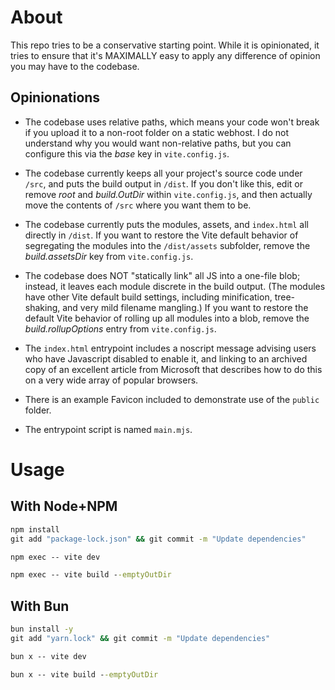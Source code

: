 # About

This repo tries to be a conservative starting point. While it is
opinionated, it tries to ensure that it's MAXIMALLY easy to apply any
difference of opinion you may have to the codebase.

## Opinionations

- The codebase uses relative paths, which means your code won't break
  if you upload it to a non-root folder on a static webhost. I do not
  understand why you would want non-relative paths, but you can
  configure this via the _base_ key in `vite.config.js`.

- The codebase currently keeps all your project's source code under
  `/src`, and puts the build output in `/dist`. If you don't like this,
  edit or remove _root_ and _build.OutDir_ within `vite.config.js`, and
  then actually move the contents of `/src` where you want them to be.

- The codebase currently puts the modules, assets, and `index.html`
  all directly in `/dist`. If you want to restore the Vite default
  behavior of segregating the modules into the `/dist/assets` subfolder,
  remove the _build.assetsDir_ key from `vite.config.js`.

- The codebase does NOT "statically link" all JS into a one-file blob;
  instead, it leaves each module discrete in the build output. (The
  modules have other Vite default build settings, including minification,
  tree-shaking, and very mild filename mangling.) If you want to restore
  the default Vite behavior of rolling up all modules into a blob,
  remove the _build.rollupOptions_ entry from `vite.config.js`.

- The `index.html` entrypoint includes a noscript message advising
  users who have Javascript disabled to enable it, and linking to an
  archived copy of an excellent article from Microsoft that describes
  how to do this on a very wide array of popular browsers.

- There is an example Favicon included to demonstrate use of the
  `public` folder.

- The entrypoint script is named `main.mjs`.

# Usage

## With Node+NPM

```cmd
npm install
git add "package-lock.json" && git commit -m "Update dependencies"

npm exec -- vite dev

npm exec -- vite build --emptyOutDir
```

## With Bun

```cmd
bun install -y
git add "yarn.lock" && git commit -m "Update dependencies"

bun x -- vite dev

bun x -- vite build --emptyOutDir
```
